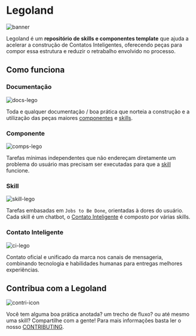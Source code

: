 # Legoland

![banner](https://i.imgur.com/BSGtF98h.png)

Legoland é um **repositório de skills e componentes template** que ajuda a acelerar a construção de Contatos Inteligentes, oferecendo peças para compor essa estrutura e reduzir o retrabalho envolvido no processo.

## Como funciona

### Documentação

![docs-lego](https://i.imgur.com/tPLxt2gt.png)

Toda e qualquer documentação / boa prática que norteia a construção e a utilização das peças maiores [componentes](Componente) e [skills](#Skill).

### Componente

![comps-lego](https://i.imgur.com/HxaWbr5t.png)

Tarefas mínimas independentes que não endereçam diretamente um problema do usuário mas precisam ser executadas para que a [skill](#Skill) funcione.

### Skill

![skill-lego](https://i.imgur.com/FJq0PJBt.png)

Tarefas embasadas em `Jobs to Be Done`, orientadas à dores do usuário. Cada skill é um chatbot, o [Contato Inteligente](#contato-inteligente) é composto por várias skills.

### Contato Inteligente

![ci-lego](https://i.imgur.com/nmuXqDXt.png)

Contato oficial e unificado da marca nos canais de mensageria, combinando tecnologia e habilidades humanas para entregas melhores experiências.

## Contribua com a Legoland

![contri-icon](https://i.imgur.com/zH3ZMSkt.png)

Você tem alguma boa prática anotada? um trecho de fluxo? ou até mesmo uma skill? Compartilhe com a gente! Para mais informações basta ler o nosso [CONTRIBUTING](/CONTRIBUTING.md).

